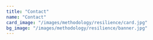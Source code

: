 ```yaml
---
title: "Contact"
name: "Contact"
card_image: "/images/methodology/resilience/card.jpg"
bg_image: "/images/methodology/resilience/banner.jpg"
---
```

